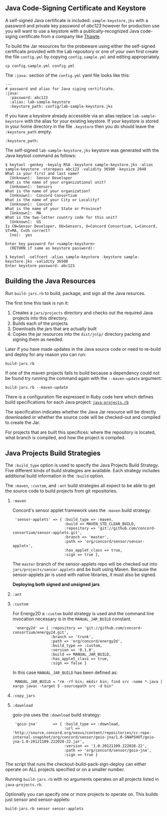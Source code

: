 ## Java Code-Signing Certificate and Keystore

A self-signed Java certificate is included: `sample-keystore,jks`
with a password and private key password of *abc123* however for production use you will want to use
a keystore with a publically-recognized Java code-siging certificate from a company like
[Thawte](http://www.thawte.com/code-signing/index.html).

To build the Jar resources for the probeware using either the self-signed certificate provided
with the Lab repository or one of your own first create the file `config.yml` by
copying `config.sample.yml` and editing appropriately.

    cp config.sample.yml config.yml

The `:java:` section of the `config.yml` yaml file looks like this:

    ---
    # password and alias for Java siging certificate.
    :java:
      :password: abc123
      :alias: lab-sample-keystore
      :keystore_path: config/lab-sample-keystore.jks

If you have a keystore already accessible via an alias replace `lab-sample-keystore` with
the alias for your existing keystore. If your keystore is stored in your home directory in the
file `.keystore` then you do should leave the `:keystore_path` empty.

    :keystore_path:

The self-signed `lab-sample-keystore,jks` keystore was generated with the Java keytool command as follows:

    $ keytool -genkey -keyalg RSA -keystore sample-keystore.jks -alias sample-keystore -storepass abc123 -validity 36500 -keysize 2048
    What is your first and last name?
      [Unknown]:  Sensor Developer
    What is the name of your organizational unit?
      [Unknown]:  Sensors
    What is the name of your organization?
      [Unknown]:  Concord Consortium
    What is the name of your City or Locality?
      [Unknown]:  Concord
    What is the name of your State or Province?
      [Unknown]:  MA
    What is the two-letter country code for this unit?
      [Unknown]:  US
    Is CN=Sensor Developer, OU=Sensors, O=Concord Consortium, L=Concord, ST=MA, C=US correct?
      [no]:  yes

    Enter key password for <sample-keystore>
      (RETURN if same as keystore password):

    $ keytool -selfcert -alias sample-keystore -keystore sample-keystore.jks -validity 36500
    Enter keystore password: abc123

## Building the Java Resources

Run `build-jars.rb` to build, package, and sign all the Java resurces.

The first time this task is run it:

1.  Creates a `jars/projects` directory and checks out the required Java projects into this directory.
2.  Builds each of the projects
3.  Downloads the jars that are actually built
4.  Copies the jar resources into the `dist/jnlp/` directory packing and signing them as needed.

Later if you have made updates in the Java source code or need to re-build and deploy for any reason you
can run:

    build-jars.rb

If one of the maven projects fails to build because a dependency could not be found try running
the command again with the `--maven-update` argument:

    build-jars.rb --maven-update

There is a configuration file expressed in Ruby code here which defines build specifications
for each Java project:
[`java-projects.rb`](https://github.com/concord-consortium/lab-sensor-applet-interface/blob/master/jars/java-projects.rb)

The specification indicates whether the Java Jar resource will be directly downloaded or whether the
source code will be checked-out and compiled to create the Jar.

For projects that are built this specifices: where the repository is located, what branch is compiled,
and how the project is compiled.

## Java Projects Build Strategies

The `:build_type` option is used to specify the Java Projects Build Strategy.
Five different kinds of build strategies are available. Each strategy includes
additional build information in the `:build` option.

The `:maven`, `:custom`, and `:ant` build strategies all expect to be able to get the source
code to build projects from git repositories.

1. `:maven`

    Concord's sensor applet framework uses the `:maven` build strategy:

        'sensor-applets' => { :build_type => :maven,
                              :build => MAVEN_STD_CLEAN_BUILD,
                              :repository => 'git://github.com/concord-consortium/sensor-applets.git',
                              :branch => 'master',
                              :path => 'org/concord/sensor/sensor-applets',
                              :has_applet_class => true,
                              :sign => true },

    The `master` branch of the sensor-applets repo will be checked out into `jars/projects/sensor-applets` and be built using Maven.
    Because the sensor-applets jar is used with native libraries, it must also be signed.

    **Deploying both signed and unsigned jars**

3. `:ant`
4. `:custom`

    For Energy2D a `:custom` build strategy is used and the command line invocation necessary is in the
    `MANUAL_JAR_BUILD` constant.

        'energy2d' => { :repository => 'git://github.com/concord-consortium/energy2d.git',
                        :branch => 'trunk',
                        :path => 'org/concord/energy2d',
                        :build_type => :custom,
                        :version => '0.1.0',
                        :build => MANUAL_JAR_BUILD,
                        :has_applet_class => true,
                        :sign => false }

    In this case `MANUAL_JAR_BUILD` has been defined as:

        MANUAL_JAR_BUILD = "rm -rf bin; mkdir bin; find src -name *.java | xargs javac -target 5 -sourcepath src -d bin"

4. `:copy_jars`
5. `:download`

    goio-jna uses the `:download` build strategy:

        'goio-jna'       => { :build_type => :download,
                              :url => 'http://source.concord.org/nexus/content/repositories/cc-repo-internal-snapshot/org/concord/sensor/goio-jna/1.0-SNAPSHOT/goio-jna-1.0-20121109.222028-22.jar',
                              :version => '1.0-20121109.222028-22',
                              :path => 'org/concord/sensor/goio-jna',
                              :sign => true }

The script that runs the checkout-build-pack-sign-deploy can either operate on ALL projects specified or on a smaller number.

Running `build-jars.rb` with no arguments operates on all projects listed in `java-projects.rb`.

Optionally you can specify one or more projects to operate on. This builds just sensor and sensor-applets:

    build-jars.rb sensor sensor-applets